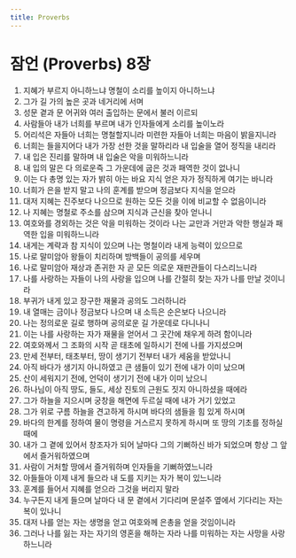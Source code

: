 ```yaml
---
title: Proverbs
---
```


# 잠언 (Proverbs) 8장
1. 지혜가 부르지 아니하느냐 명철이 소리를 높이지 아니하느냐
1. 그가 길 가의 높은 곳과 네거리에 서며
1. 성문 곁과 문 어귀와 여러 출입하는 문에서 불러 이르되
1. 사람들아 내가 너희를 부르며 내가 인자들에게 소리를 높이노라
1. 어리석은 자들아 너희는 명철할지니라 미련한 자들아 너희는 마음이 밝을지니라
1. 너희는 들을지어다 내가 가장 선한 것을 말하리라 내 입술을 열어 정직을 내리라
1. 내 입은 진리를 말하며 내 입술은 악을 미워하느니라
1. 내 입의 말은 다 의로운즉 그 가운데에 굽은 것과 패역한 것이 없나니
1. 이는 다 총명 있는 자가 밝히 아는 바요 지식 얻은 자가 정직하게 여기는 바니라
1. 너희가 은을 받지 말고 나의 훈계를 받으며 정금보다 지식을 얻으라
1. 대저 지혜는 진주보다 나으므로 원하는 모든 것을 이에 비교할 수 없음이니라
1. 나 지혜는 명철로 주소를 삼으며 지식과 근신을 찾아 얻나니
1. 여호와를 경외하는 것은 악을 미워하는 것이라 나는 교만과 거만과 악한 행실과 패역한 입을 미워하느니라
1. 내게는 계략과 참 지식이 있으며 나는 명철이라 내게 능력이 있으므로
1. 나로 말미암아 왕들이 치리하며 방백들이 공의를 세우며
1. 나로 말미암아 재상과 존귀한 자 곧 모든 의로운 재판관들이 다스리느니라
1. 나를 사랑하는 자들이 나의 사랑을 입으며 나를 간절히 찾는 자가 나를 만날 것이니라
1. 부귀가 내게 있고 장구한 재물과 공의도 그러하니라
1. 내 열매는 금이나 정금보다 나으며 내 소득은 순은보다 나으니라
1. 나는 정의로운 길로 행하며 공의로운 길 가운데로 다니나니
1. 이는 나를 사랑하는 자가 재물을 얻어서 그 곳간에 채우게 하려 함이니라
1. 여호와께서 그 조화의 시작 곧 태초에 일하시기 전에 나를 가지셨으며
1. 만세 전부터, 태초부터, 땅이 생기기 전부터 내가 세움을 받았나니
1. 아직 바다가 생기지 아니하였고 큰 샘들이 있기 전에 내가 이미 났으며
1. 산이 세워지기 전에, 언덕이 생기기 전에 내가 이미 났으니
1. 하나님이 아직 땅도, 들도, 세상 진토의 근원도 짓지 아니하셨을 때에라
1. 그가 하늘을 지으시며 궁창을 해면에 두르실 때에 내가 거기 있었고
1. 그가 위로 구름 하늘을 견고하게 하시며 바다의 샘들을 힘 있게 하시며
1. 바다의 한계를 정하여 물이 명령을 거스르지 못하게 하시며 또 땅의 기초를 정하실 때에
1. 내가 그 곁에 있어서 창조자가 되어 날마다 그의 기뻐하신 바가 되었으며 항상 그 앞에서 즐거워하였으며
1. 사람이 거처할 땅에서 즐거워하며 인자들을 기뻐하였느니라
1. 아들들아 이제 내게 들으라 내 도를 지키는 자가 복이 있느니라
1. 훈계를 들어서 지혜를 얻으라 그것을 버리지 말라
1. 누구든지 내게 들으며 날마다 내 문 곁에서 기다리며 문설주 옆에서 기다리는 자는 복이 있나니
1. 대저 나를 얻는 자는 생명을 얻고 여호와께 은총을 얻을 것임이니라
1. 그러나 나를 잃는 자는 자기의 영혼을 해하는 자라 나를 미워하는 자는 사망을 사랑하느니라